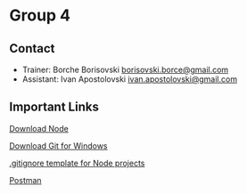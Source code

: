 # Group 4

## Contact

- Trainer: Borche Borisovski borisovski.borce@gmail.com
- Assistant: Ivan Apostolovski ivan.apostolovski@gmail.com

## Important Links

[Download Node](https://nodejs.org/en)

[Download Git for Windows](https://gitforwindows.org/)

[.gitignore template for Node projects](https://github.com/github/gitignore/blob/main/Node.gitignore)

[Postman](https://www.postman.com/)
